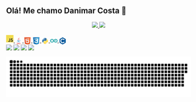 ## Olá! Me chamo Danimar Costa 👋
<div align="center">
  <a href="https://github.com/danimarcosta">
  <img height="150em" src="https://github-readme-stats.vercel.app/api?username=DanimarCosta&show_icons=true&theme=vue-dark&include_all_commits=true&count_private=true"/ alight="center">
  <img height="150em" src="https://github-readme-stats.vercel.app/api/top-langs/?username=DanimarCosta&layout=compact&langs_count=7&theme=vue-dark"/ alight="center">
</div
  
<div style="display: inline_block"><br>
 <code><img height="20"      src="https://raw.githubusercontent.com/github/explore/80688e429a7d4ef2fca1e82350fe8e3517d3494d/topics/javascript/javascript.png"></code>
 <code><img align="center" alt="Dani-Java" height="20" src="https://github.com/devicons/devicon/blob/2ae2a900d2f041da66e950e4d48052658d850630/icons/java/java-original-wordmark.svg"></code>
 <code><img align="center" alt="Dani-HTML" height="20" src="https://raw.githubusercontent.com/devicons/devicon/master/icons/html5/html5-original.svg"></code>
 <code><img align="center" alt="Dani-CSS" height="20" src="https://raw.githubusercontent.com/devicons/devicon/master/icons/css3/css3-original.svg"></code>
 <code><img align="center" alt="Dani-Python" height="20" src="https://raw.githubusercontent.com/devicons/devicon/master/icons/python/python-original.svg"></code>
 <code><img align="center" alt="Dani-Arduino" height="20" src="https://github.com/devicons/devicon/blob/2ae2a900d2f041da66e950e4d48052658d850630/icons/arduino/arduino-original.svg"></code>
 <code><img align="center" alt="Dani-C" height="20" src="https://github.com/devicons/devicon/blob/2ae2a900d2f041da66e950e4d48052658d850630/icons/c/c-plain.svg"></code>
</div> 
  
 <div> 
 <a href="https://www.youtube.com/channel/UC1nWbSZz9ujqGy-1hcFeBMQ" target="_blank"><img src="https://img.shields.io/badge/YouTube-FF0000?style=for-the-badge&logo=youtube&logoColor=white" target="_blank"></a>
 <a href="https://instagram.com/danimar_costa" target="_blank"><img src="https://img.shields.io/badge/-Instagram-%23E4405F?style=for-the-badge&logo=instagram&logoColor=white" target="_blank"></a>
 <a href = "mailto:danimarcamposcosta@gmail.com"><img src="https://img.shields.io/badge/-Gmail-%23333?style=for-the-badge&logo=gmail&logoColor=white" target="_blank"></a>
 <a href="https://www.linkedin.com/in/danimar-costa-79721418b" target="_blank"><img src="https://img.shields.io/badge/-LinkedIn-%230077B5?style=for-the-badge&logo=linkedin&logoColor=white" target="_blank"></a> 
 
  ![Snake animation](https://github.com/danimarcosta/danimarcosta/blob/output/github-contribution-grid-snake.svg)
 
</div>
